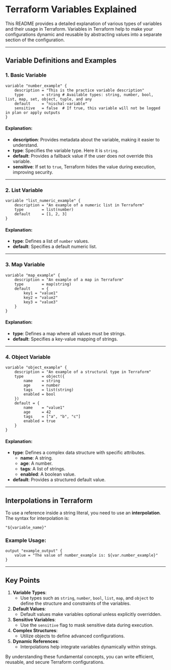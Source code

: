# Terraform Variables Explained

This README provides a detailed explanation of various types of variables and their usage in Terraform. Variables in Terraform help to make your configurations dynamic and reusable by abstracting values into a separate section of the configuration.

---

## Variable Definitions and Examples

### 1. Basic Variable

```hcl
variable "number_example" {
    description = "This is the practice variable description"
    type        = string # Available types: string, number, bool, list, map, set, object, tuple, and any
    default     = "nischal-variable"
    sensitive   = false  # If true, this variable will not be logged in plan or apply outputs
}
```

#### Explanation:
- **description**: Provides metadata about the variable, making it easier to understand.
- **type**: Specifies the variable type. Here it is `string`.
- **default**: Provides a fallback value if the user does not override this variable.
- **sensitive**: If set to `true`, Terraform hides the value during execution, improving security.

---

### 2. List Variable

```hcl
variable "list_numeric_example" {
    description = "An example of a numeric list in Terraform"
    type        = list(number)
    default     = [1, 2, 3]
}
```

#### Explanation:
- **type**: Defines a list of `number` values.
- **default**: Specifies a default numeric list.

---

### 3. Map Variable

```hcl
variable "map_example" {
    description = "An example of a map in Terraform"
    type        = map(string)
    default     = {
        key1 = "value1"
        key2 = "value2"
        key3 = "value3"
    }
}
```

#### Explanation:
- **type**: Defines a map where all values must be strings.
- **default**: Specifies a key-value mapping of strings.

---

### 4. Object Variable

```hcl
variable "object_example" {
    description = "An example of a structural type in Terraform"
    type        = object({
        name    = string
        age     = number
        tags    = list(string)
        enabled = bool
    })
    default = {
        name    = "value1"
        age     = 42
        tags    = ["a", "b", "c"]
        enabled = true
    }
}
```

#### Explanation:
- **type**: Defines a complex data structure with specific attributes.
    - **name**: A string.
    - **age**: A number.
    - **tags**: A list of strings.
    - **enabled**: A boolean value.
- **default**: Provides a structured default value.

---

## Interpolations in Terraform

To use a reference inside a string literal, you need to use an **interpolation**. The syntax for interpolation is:

```hcl
"${variable_name}"
```

### Example Usage:

```hcl
output "example_output" {
    value = "The value of number_example is: ${var.number_example}"
}
```

---

## Key Points

1. **Variable Types**:
   - Use types such as `string`, `number`, `bool`, `list`, `map`, and `object` to define the structure and constraints of the variables.
2. **Default Values**:
   - Default values make variables optional unless explicitly overridden.
3. **Sensitive Variables**:
   - Use the `sensitive` flag to mask sensitive data during execution.
4. **Complex Structures**:
   - Utilize objects to define advanced configurations.
5. **Dynamic References**:
   - Interpolations help integrate variables dynamically within strings.

By understanding these fundamental concepts, you can write efficient, reusable, and secure Terraform configurations.

